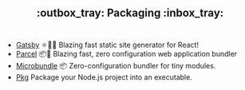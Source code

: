 <h2 align="center">
 :outbox_tray: Packaging :inbox_tray:<br><br>
</h2>

- [Gatsby](https://github.com/gatsbyjs/gatsby) ⚛️📄🚀 Blazing fast static site generator for React!
- [Parcel](https://github.com/parcel-bundler/parcel) 📦🚀 Blazing fast, zero configuration web application bundler
- [Microbundle](https://github.com/developit/microbundle) 📦 Zero-configuration bundler for tiny modules.
- [Pkg](https://github.com/zeit/pkg) Package your Node.js project into an executable.
